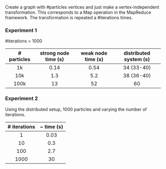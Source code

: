 Create a graph with #particles vertices and just make a vertex-independent
transformation. This corresponds to a Map operation in the MapReduce framework.
The transformation is repeated a #iterations times.

### Experiment 1

\#iterations = 1000

| # particles | strong node time (s) | weak node time (s) | distributed system (s) |
|:-----------:|:--------------------:|:------------------:|:----------------------:|
| 1k          | 0.14                 | 0.54               | 34 (33-40)             |
| 10k         | 1.3                  | 5.2                | 38 (36-40)             |
| 100k        | 13                   | 52                 | 60                     |

### Experiment 2

Using the distributed setup, 1000 particles and varying the number of iterations.

| # iterations | ~ time (s) |
|:------------:|:----------:|
| 1            | 0.03       |
| 10           | 0.3        |
| 100          | 2.7        |
| 1000         | 30         |
